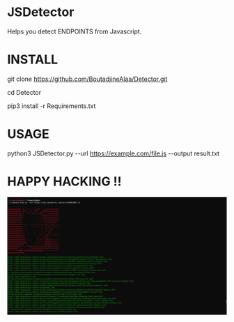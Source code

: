 # JSDetector
Helps you detect ENDPOINTS from Javascript.

# INSTALL 

git clone https://github.com/BoutadjineAlaa/Detector.git

cd Detector

pip3 install -r Requirements.txt

# USAGE

python3 JSDetector.py --url https://example.com/file.js --output result.txt

# HAPPY HACKING !!

![alt text](https://github.com/BoutadjineAlaa/Detector/blob/main/Screenshot%202024-02-15%20142419.png?raw=true)

